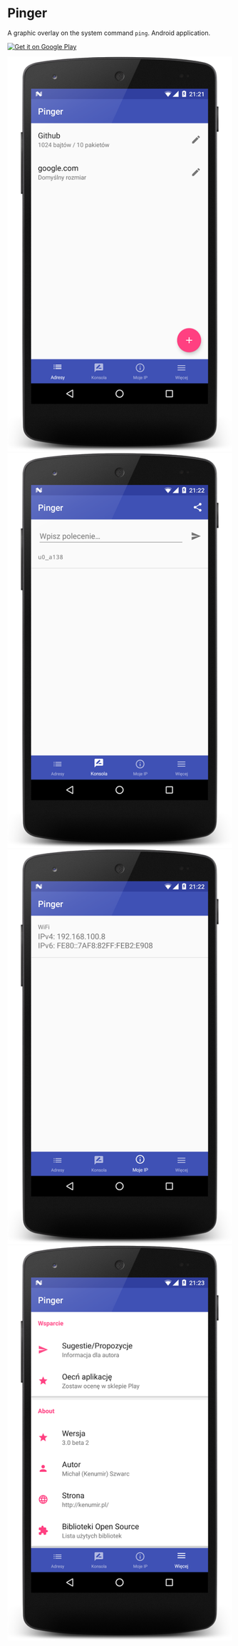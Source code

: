 # Pinger
A graphic overlay on the system command `ping`. Android application.

<a href="https://play.google.com/store/apps/details?id=com.wt.pinger" target="_blank">
  <img alt="Get it on Google Play"
       src="https://play.google.com/intl/en_us/badges/images/generic/en-play-badge.png" height="60"/>
</a>


![Screenshot1](https://raw.githubusercontent.com/kenumir/Pinger/master/screens/scr1.webp)
![Screenshot2](https://raw.githubusercontent.com/kenumir/Pinger/master/screens/scr2.webp)
![Screenshot3](https://raw.githubusercontent.com/kenumir/Pinger/master/screens/scr3.webp)
![Screenshot4](https://raw.githubusercontent.com/kenumir/Pinger/master/screens/scr4.webp)